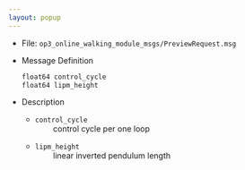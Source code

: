 ```yaml
---
layout: popup
---
```


- File: `op3_online_walking_module_msgs/PreviewRequest.msg`

- Message Definition
    ```c
    float64 control_cycle
    float64 lipm_height
    ```

- Description  

    * `control_cycle`   
&emsp;&emsp; control cycle per one loop      

    * `lipm_height`    
&emsp;&emsp; linear inverted pendulum length   
